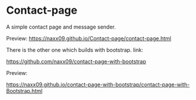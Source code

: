 # Contact-page
A simple contact page and message sender.

Preview:
https://naxx09.github.io/Contact-page/contact-page.html

There is the other one which builds with bootstrap.
link:

https://github.com/naxx09/contact-page-with-bootstrap

Preview:

https://naxx09.github.io/contact-page-with-bootstrap/contact-page-with-Bootstrap.html
